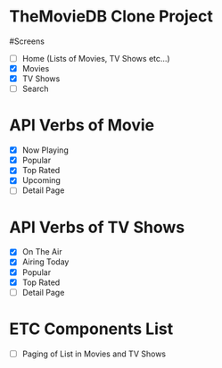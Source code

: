 # TheMovieDB Clone Project

#Screens

- [ ] Home (Lists of Movies, TV Shows etc...)
- [x] Movies
- [x] TV Shows
- [ ] Search

# API Verbs of Movie

- [x] Now Playing
- [x] Popular
- [x] Top Rated
- [x] Upcoming
- [ ] Detail Page

# API Verbs of TV Shows

- [x] On The Air
- [x] Airing Today
- [x] Popular
- [x] Top Rated
- [ ] Detail Page

# ETC Components List

- [ ] Paging of List in Movies and TV Shows
